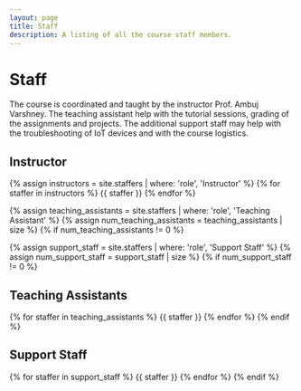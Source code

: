 ```yaml
---
layout: page
title: Staff
description: A listing of all the course staff members.
---
```


# Staff

The course is coordinated and taught by the instructor Prof. Ambuj Varshney. The teaching assistant help with the tutorial sessions, grading of the assignments and projects. The additional support staff may help with the troubleshooting of IoT devices and with the course logistics.

## Instructor

{% assign instructors = site.staffers | where: 'role', 'Instructor' %}
{% for staffer in instructors %}
{{ staffer }}
{% endfor %}

{% assign teaching_assistants = site.staffers | where: 'role', 'Teaching Assistant' %}
{% assign num_teaching_assistants = teaching_assistants | size %}
{% if num_teaching_assistants != 0 %}

{% assign support_staff = site.staffers | where: 'role', 'Support Staff' %}
{% assign num_support_staff = support_staff | size %}
{% if num_support_staff != 0 %}

## Teaching Assistants

{% for staffer in teaching_assistants %}
{{ staffer }}
{% endfor %}
{% endif %}

## Support Staff

{% for staffer in support_staff %}
{{ staffer }}
{% endfor %}
{% endif %}